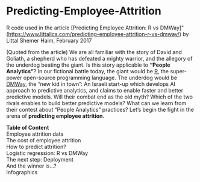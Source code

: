 # Predicting-Employee-Attrition
R code used in the article [Predicting Employee Attrition: R vs DMWay]" (https://www.littalics.com/predicting-employee-attrition-r-vs-dmway/) by Littal Shemer Haim, February 2017

(Quoted from the article)
We are all familiar with the story of David and Goliath, a shepherd who has defeated a mighty warrior, and the allegory of the underdog beating the giant. Is this story applicable to **“People Analytics”**?
In our fictional battle today, the giant would be [R](https://www.r-project.org/), the super-power open-source programming language. The underdog would be [DMWay](http://dmway.com/), the “new kid in town”: An Israeli start-up which develops AI approach to predictive analytics, and claims to enable faster and better predictive models. Will their combat end as the old myth? Which of the two rivals enables to build better predictive models? What can we learn from their contest about “People Analytics” practices? Let’s begin the fight in the arena of **predicting employee attrition**.

**Table of Content**\
Employee attrition data\
The cost of employee attrition\
How to predict attrition? \
Logistic regression: R vs DMWay\
The next step: Deployment\
And the winner is…? \
Infographics
